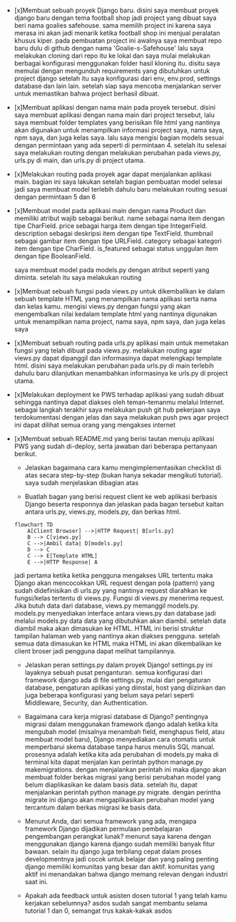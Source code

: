 - [x]Membuat sebuah proyek Django baru.
    disini saya membuat proyek django baru dengan tema football shop jadi project yang dibuat saya beri nama goalies safehouse. sama memilih project ini karena saya merasa ini akan jadi menarik ketika football shop ini menjual peralatan khusus kiper.
    pada pembuatan project ini awalnya saya membuat repo baru dulu di github dengan nama 'Goalie-s-Safehouse' lalu saya melakukan cloning dari repo itu ke lokal dan saya mulai melakukan berbagai konfigurasi menggunakan folder hasil kloning itu. disitu saya memulai dengan mengunduh requirements yang dibutuhkan untuk project django setelah itu saya konfigurasi dari env, env.prod, settings database dan lain lain. setelah siap saya mencoba menjalankan server untuk memastikan bahwa project berhasil dibuat.

- [x]Membuat aplikasi dengan nama main pada proyek tersebut.
    disini saya membuat aplikasi dengan nama main dari project tersebut, lalu saya membuat folder templates yang berisikan file html yang nantinya akan digunakan untuk menampilkan informasi project saya, nama saya, npm saya, dan juga kelas saya. lalu saya mengisi bagian models sesuai dengan permintaan yang ada seperti di permintaan 4. setelah itu selesai saya melakukan routing dengan melakukan perubahan pada views.py, urls.py di main, dan urls.py di project utama.

- [x]Melakukan routing pada proyek agar dapat menjalankan aplikasi main.
    bagian ini saya lakukan setelah bagian pembuatan model selesai jadi saya membuat model terlebih dahulu baru melakukan routing sesuai dengan permintaan 5 dan 6

- [x]Membuat model pada aplikasi main dengan nama Product dan memiliki atribut wajib sebagai berikut.
    name sebagai nama item dengan tipe CharField.
    price sebagai harga item dengan tipe IntegerField.
    description sebagai deskripsi item dengan tipe TextField.
    thumbnail sebagai gambar item dengan tipe URLField.
    category sebagai kategori item dengan tipe CharField.
    is_featured sebagai status unggulan item dengan tipe BooleanField.

    saya membuat model pada models.py dengan atribut seperti yang diminta. setelah itu saya melakukan routing

- [x]Membuat sebuah fungsi pada views.py untuk dikembalikan ke dalam sebuah template HTML yang menampilkan nama aplikasi serta nama dan kelas kamu.
    mengisi views.py dengan fungsi yang akan mengembalkan nilai kedalam template html yang nantinya digunakan untuk menampilkan nama project, nama saya, npm saya, dan juga kelas saya

- [x]Membuat sebuah routing pada urls.py aplikasi main untuk memetakan fungsi yang telah dibuat pada views.py.
    melakukan routing agar views.py dapat dipanggil dan informasinya dapat melengkapi template html. disini saya melakukan perubahan pada urls.py di main terlebih dahulu baru dilanjutkan menambahkan informasinya ke urls.py di project utama.

- [x]Melakukan deployment ke PWS terhadap aplikasi yang sudah dibuat sehingga nantinya dapat diakses oleh teman-temanmu melalui Internet.
    sebagai langkah terakhir saya melakukan push git hub pekerjaan saya terdokumentasi dengan jelas dan saya melakukan push pws agar project ini dapat dilihat semua orang yang mengakses internet

- [x]Membuat sebuah README.md yang berisi tautan menuju aplikasi PWS yang sudah di-deploy, serta jawaban dari beberapa pertanyaan berikut.
    - Jelaskan bagaimana cara kamu mengimplementasikan checklist di atas secara step-by-step (bukan hanya sekadar mengikuti tutorial). saya sudah menjelaskan dibagian atas

    - Buatlah bagan yang berisi request client ke web aplikasi berbasis Django beserta responnya dan jelaskan pada bagan tersebut kaitan antara urls.py, views.py, models.py, dan berkas html.
    ```mermaid
    flowchart TD
        A[Client Browser] -->|HTTP Request| B[urls.py]
        B --> C[views.py]
        C -->|Ambil data| D[models.py]
        D --> C
        C --> E[Template HTML]
        E -->|HTTP Response| A
    ```
    
    jadi pertama ketika ketika pengguna mengakses URL tertentu maka Django akan mencocokkan URL request dengan pola (pattern) yang sudah didefinisikan di urls.py yang nantinya request diarahkan ke fungsi/kelas tertentu di views.py. Fungsi di views.py menerima request. Jika butuh data dari database, views.py memanggil models.py. models.py menyediakan interface antara views.py dan database jadi melalui models.py data data yang dibutuhkan akan diambil. setelah data diambil maka akan dimasukan ke HTML. HTML ini berisi struktur tampilan halaman web yang nantinya akan diakses pengguna. setelah semua data dimasukan ke HTML maka HTML ini akan dikembalikan ke client broser jadi pengguna dapat melihat tampilannya.

    
    - Jelaskan peran settings.py dalam proyek Django!
        settings.py ini layaknya sebuah pusat penganturan. semua konfigurasi dari framework django ada di file settings.py. mulai dari pengaturan database, pengaturan aplikasi yang diinstal, host yang diizinkan dan juga beberapa konfigurasi yang belum saya pelari seperti Middleware, Security, dan Authentication.
    
    - Bagaimana cara kerja migrasi database di Django?
        pentingnya migrasi dalam menggunakan framework django adalah ketika kita mengubah model (misalnya menambah field, menghapus field, atau membuat model baru), Django menyediakan cara otomatis untuk memperbarui skema database tanpa harus menulis SQL manual. prosesnya adalah ketika kita ada perubahan di models.py maka di terminal kita dapat menjalan kan perintah python manage.py makemigrations. dengan menjalankan perintah ini maka django akan membuat folder berkas migrasi yang berisi perubahan model yang belum diaplikasikan ke dalam basis data. setelah itu, dapat menjalankan perintah python manage.py migrate. dengan perintha migrate ini django akan mengaplikasikan perubahan model yang tercantum dalam berkas migrasi ke basis data.
    
    - Menurut Anda, dari semua framework yang ada, mengapa framework Django dijadikan permulaan pembelajaran pengembangan perangkat lunak?
        menurut saya karena dengan menggunakan django karena django sudah memiliki banyak fitur bawaan. selain itu django juga terbilang cepat dalam proses developmentnya jadi cocok untuk belajar dan yang paling penting django memiliki komunitas yang besar dan aktif. komunitas yang aktif ini menandakan bahwa django memang relevan dengan industri saat ini.
    
    - Apakah ada feedback untuk asisten dosen tutorial 1 yang telah kamu kerjakan sebelumnya? asdos sudah sangat membantu selama tutorial 1 dan 0, semangat trus kakak-kakak asdos